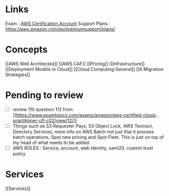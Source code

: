 # Links
Exam : [AWS Certification Account](https://www.aws.training/certification)
Support Plans : https://aws.amazon.com/es/premiumsupport/plans/
# Concepts
[[AWS Well Architected]]
[[AWS CAF]]
[[Pricing]]
[[Infrastructure]]
[[Deployment Models in Cloud]]
[[Cloud Computing General]]
[[6 Migration Strategies]]
# Pending to review
- [ ] review 110 question 112 from [[https://www.examtopics.com/exams/amazon/aws-certified-cloud-practitioner-clf-c02/view/12/]]
- [ ] Things such as S3 Requester Pays, S3 Object Lock, AWS Textract, Directory Services, more info on AWS Batch not just that it process batch operations, Spot new pricing and Spot Fleet. This is just on top of my head of what needs to be added.
- [ ] AWS ROLES : Service, account, web identity, saml20, custom trust policy

# Services
[[Services]]


